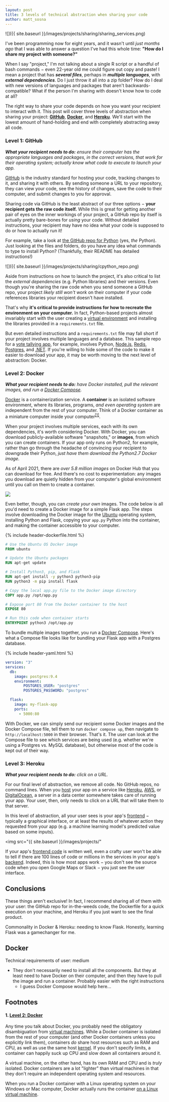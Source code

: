```yaml
---
layout: post
title: 3 levels of technical abstraction when sharing your code
author: matt_sosna
---
```


![]({{ site.baseurl }}/images/projects/sharing/sharing_services.png)

I've been programming now for eight years, and it wasn't until *just months ago* that I was able to answer a question I've had this whole time: **"How do I share my project with someone?"**

When I say "project," I'm not talking about a single R script or a handful of bash commands $-$ even 22-year old me could figure out copy and paste! I mean a project that has _**several files**_, perhaps in _**multiple languages**_, with _**external dependencies**_. Do I just throw it all into a zip folder? How do I deal with new versions of languages and packages that aren't backwards-compatible? What if the person I'm sharing with doesn't know how to code at all?

The right way to share your code depends on how you want your recipient to interact with it. This post will cover three levels of abstraction when sharing your project: [**GitHub**](https://guides.github.com/introduction/flow/), [**Docker**](https://docs.docker.com/get-started/overview/), and [**Heroku**](https://www.heroku.com/what). We'll start with the lowest amount of hand-holding and end with completely abstracting away all code.

### Level 1: GitHub
_**What your recipient needs to do:** ensure their computer has the appropriate languages and packages, in the correct versions, that work for their operating system; actually know what code to execute to launch your app._

[GitHub](https://guides.github.com/activities/hello-world/) is the industry standard for hosting your code, tracking changes to it, and sharing it with others. By sending someone a URL to your repository, they can view your code, see the history of changes, save the code to their computer, and submit changes to you for approval.

Sharing code via GitHub is the least abstract of our three options $-$ **your recipient gets the raw code itself.** While this is great for getting another pair of eyes on the inner workings of your project, a GitHub repo by itself is actually pretty bare-bones for *using* your code. Without detailed instructions, your recipient may have no idea what your code is supposed to do or how to actually run it!

For example, take a look at [the GitHub repo for Python](https://github.com/python/cpython) (yes, *the* Python). Just looking at the files and folders, do you have any idea what commands to type to install Python? (Thankfully, their README has detailed instructions!)

![]({{ site.baseurl }}/images/projects/sharing/cpython_repo.png)

Aside from instructions on how to launch the project, it's also critical to list the *external dependencies* (e.g. Python libraries) and their versions. Even though you're sharing the raw code when you send someone a GitHub repo, your project *likely still won't work* on their computer if your code references libraries your recipient doesn't have installed.

That's why **it's critical to provide instructions for how to recreate the environment on your computer.** In fact, Python-based projects almost invariably start with the user creating a [virtual environment](https://realpython.com/python-virtual-environments-a-primer/) and installing the libraries provided in a `requirements.txt` file.

But even detailed instructions and a `requirements.txt` file may fall short if your project involves multiple languages and a database. This sample repo for a [vote tallying app](https://github.com/dockersamples/example-voting-app), for example, involves Python, [Node.js](https://nodejs.org/en/about/), [Redis](https://aws.amazon.com/redis/), [Postgres](https://www.postgresql.org/), and [.NET](https://dotnet.microsoft.com/learn/dotnet/what-is-dotnet). If you're willing to hide some of the code to make it easier to download your app, it may be worth moving to the next level of abstraction: Docker.

### Level 2: Docker
_**What your recipient needs to do:** have Docker installed, pull the relevant images, and run a [Docker Compose](https://docs.docker.com/compose/)._

[Docker](https://docs.docker.com/get-started/overview/) is a containerization service. A **container** is an isolated software environment, where its libraries, programs, *and even operating system* are independent from the rest of your computer. Think of a Docker container as a miniature computer inside your computer<sup>[[1]](#1-level-2-docker)</sup>.

When your project involves multiple services, each with its own dependencies, it's worth considering Docker. With Docker, you can download publicly-available software "snapshots," or **images**, from which you can create containers. If your app only runs on Python2, for example, rather than go through the headache of convincing your recipient to downgrade their Python, *just have them download the Python2.7 Docker image.*

As of April 2021, there are *over 5.8 million images* on Docker Hub that you can download for free. And there's no cost to experimentation: any images you download are quietly hidden from your computer's global environment until you call on them to create a container.

<img src = "{{ site.baseurl }}/images/projects/sharing/dockerhub.png" loading="lazy">

Even better, though, you can *create your own* images. The code below is all you'd need to create a Docker image for a simple Flask app. The steps involve downloading the Docker image for the [Ubuntu](https://en.wikipedia.org/wiki/Ubuntu) operating system, installing Python and Flask, copying your `app.py` Python into the container, and making the container accessible to your computer.

{% include header-dockerfile.html %}
```dockerfile
# Use the Ubuntu OS Docker image
FROM ubuntu

# Update the Ubuntu packages
RUN apt-get update

# Install Python3, pip, and Flask
RUN apt-get install -y python3 python3-pip
RUN python3 -m pip install flask

# Copy the local app.py file to the Docker image directory
COPY app.py /opt/app.py

# Expose port 80 from the Docker container to the host
EXPOSE 80

# Run this code when container starts
ENTRYPOINT python3 /opt/app.py
```

To bundle multiple images together, you run a [Docker Compose](https://docs.docker.com/compose/). Here's what a Compose file looks like for bundling your Flask app with a Postgres database.

{% include header-yaml.html %}
```yaml
version: "3"
services:
  db:
    image: postgres:9.4
    environment:
    	POSTGRES_USER: "postgres"
    	POSTGRES_PASSWORD: "postgres"

  flask:
    image: my-flask-app
    ports:
      - 5000:80
```

With Docker, we can simply send our recipient some Docker images and the Docker Compose file, tell them to run `docker compose up`, then navigate to `http://localhost:5000` in their browser. That's it. The user can look at the Compose file to see which services are being used (e.g. whether we're using a Postgres vs. MySQL database), but otherwise most of the code is kept out of their way.

### Level 3: Heroku
_**What your recipient needs to do:** click on a URL._

For our final level of abstraction, we remove all code. No GitHub repos, no command lines. When you [host](https://www.akamai.com/us/en/resources/application-hosting.jsp) your app on a service like [Heroku](https://www.heroku.com/what), [AWS](https://aws.amazon.com/what-is-aws/), or [DigitalOcean](https://www.cloudways.com/blog/what-is-digital-ocean/), a server in a data center somewhere takes care of running your app. Your user, then, only needs to click on a URL that will take them to that server.  

In this level of abstraction, all your user sees is your app's [frontend](https://frontendmasters.com/books/front-end-handbook/2018/what-is-a-FD.html) $-$ typically a graphical interface, or at least the results of whatever action they requested from your app (e.g. a machine learning model's predicted value based on some inputs).

<img src="{{ site.baseurl }}/images/projects/"


If your app's [frontend code](https://frontendmasters.com/books/front-end-handbook/2018/what-is-a-FD.html) is written well, even a crafty user won't be able to tell if there are 100 lines of code or millions in the services in your app's [backend](https://techterms.com/definition/backend). Indeed, this is how most apps work $-$ you don't see the source code when you open Google Maps or Slack $-$ you just see the user interface.



## Conclusions
These things aren't exclusive! In fact, I recommend sharing all of them with your user: the GitHub repo for in-the-weeds code, the Dockerfile for a quick execution on your machine, and Heroku if you just want to see the final product.


Commonality in Docker & Heroku: needing to know Flask. Honestly, learning Flask was a gamechanger for me.


## Docker
Technical requirements of user: medium
* They don't necessarily need to install all the components. But they at least need to have Docker on their computer, and then they have to pull the image and run a container. Probably easier with the right instructions
  - I guess Docker Compose would help here...

## Footnotes
#### 1. [Level 2: Docker](#level-2-docker)
Any time you talk about Docker, you probably need the obligatory disambiguation from [virtual machines](https://www.vmware.com/topics/glossary/content/virtual-machine). While a Docker container is isolated from the rest of your computer (and other Docker containers unless you explicitly link them), containers *do* share host resources such as RAM and CPU, as well as use the same host [kernel](https://en.wikipedia.org/wiki/Kernel_(operating_system)). If you don't specify limits, a container can happily suck up CPU and slow down all containers around it.

A virtual machine, on the other hand, has its own RAM and CPU and is *truly* isolated. Docker containers are a lot "lighter" than virtual machines in that they don't require an independent operating system and resources.

When you run a Docker container with a Linux operating system on your Windows or Mac computer, Docker actually runs the container [on a Linux virtual machine](https://www.docker.com/blog/docker-for-mac-windows-beta/).
